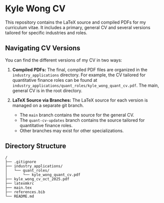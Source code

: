 # Kyle Wong CV

This repository contains the LaTeX source and compiled PDFs for my curriculum vitae. It includes a primary, general CV and several versions tailored for specific industries and roles.

## Navigating CV Versions

You can find the different versions of my CV in two ways:

1.  **Compiled PDFs:** The final, compiled PDF files are organized in the `industry_applications` directory. For example, the CV tailored for quantitative finance roles can be found at `industry_applications/quant_roles/kyle_wong_quant_cv.pdf`. The main, general CV is in the root directory.

2.  **LaTeX Source via Branches:** The LaTeX source for each version is managed on a separate git branch.
    *   The `main` branch contains the source for the general CV.
    *   The `quant-cv-updates` branch contains the source tailored for quantitative finance roles.
    *   Other branches may exist for other specializations.

## Directory Structure

```
/
├── .gitignore
├── industry_applications/
│   └── quant_roles/
│       └── kyle_wong_quant_cv.pdf
├── kyle_wong_cv_oct_2025.pdf
├── latexmkrc
├── main.tex
├── references.bib
└── README.md
```
